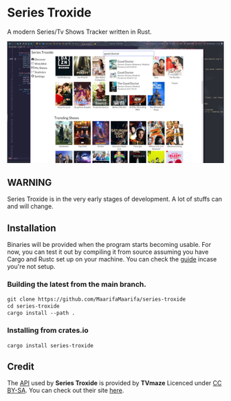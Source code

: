 # Series Troxide

A modern Series/Tv Shows Tracker written in Rust.

![](screenshots/search-page.png)

## WARNING

Series Troxide is in the very early stages of development. A lot of stuffs can and will change.

## Installation
Binaries will be provided when the program starts becoming usable. For now, you can test it out by compiling it from source assuming you have Cargo and Rustc set up on your machine. You can check the [guide](https://rustup.rs/) incase you're not setup.

### Building the latest from the main branch.
```shell
git clone https://github.com/MaarifaMaarifa/series-troxide
cd series-troxide
cargo install --path .
```
### Installing from crates.io
```shell
cargo install series-troxide
```

## Credit
The [API](https://en.wikipedia.org/wiki/API) used by **Series Troxide** is provided by **TVmaze** Licenced under [CC BY-SA](https://creativecommons.org/licenses/by-sa/4.0/). You can check out their site [here](https://www.tvmaze.com/).
